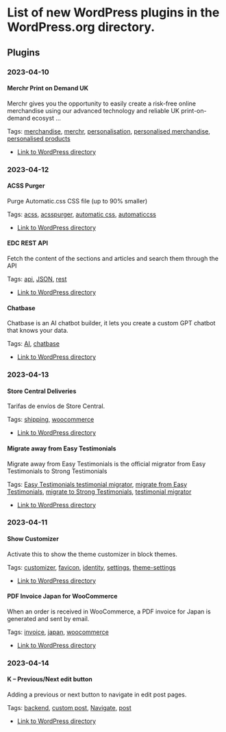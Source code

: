 # List of new WordPress plugins in the WordPress.org directory.

## Plugins

### 2023-04-10

#### Merchr Print on Demand UK

Merchr gives you the opportunity to easily create a risk-free online merchandise using our advanced technology and reliable UK print-on-demand ecosyst &hellip;

Tags: [merchandise](https://wordpress.org/plugins/tags/merchandise), [merchr](https://wordpress.org/plugins/tags/merchr), [personalisation](https://wordpress.org/plugins/tags/personalisation), [personalised merchandise](https://wordpress.org/plugins/tags/personalised-merchandise), [personalised products](https://wordpress.org/plugins/tags/personalised-products)

- [Link to WordPress directory](https://wordpress.org/plugins/online-active-users)


### 2023-04-12

#### ACSS Purger

Purge Automatic.css CSS file (up to 90% smaller)

Tags: [acss](https://wordpress.org/plugins/tags/acss), [acsspurger](https://wordpress.org/plugins/tags/acsspurger), [automatic css](https://wordpress.org/plugins/tags/automatic-css), [automaticcss](https://wordpress.org/plugins/tags/automaticcss)

- [Link to WordPress directory](https://wordpress.org/plugins/online-active-users)


#### EDC REST API

Fetch the content of the sections and articles and search them through the API

Tags: [api](https://wordpress.org/plugins/tags/api), [JSON](https://wordpress.org/plugins/tags/JSON), [rest](https://wordpress.org/plugins/tags/rest)

- [Link to WordPress directory](https://wordpress.org/plugins/online-active-users)


#### Chatbase

Chatbase is an AI chatbot builder, it lets you create a custom GPT chatbot that knows your data.

Tags: [AI](https://wordpress.org/plugins/tags/AI), [chatbase](https://wordpress.org/plugins/tags/chatbase)

- [Link to WordPress directory](https://wordpress.org/plugins/online-active-users)


### 2023-04-13

#### Store Central Deliveries

Tarifas de envíos de Store Central.

Tags: [shipping](https://wordpress.org/plugins/tags/shipping), [woocommerce](https://wordpress.org/plugins/tags/woocommerce)

- [Link to WordPress directory](https://wordpress.org/plugins/online-active-users)


#### Migrate away from Easy Testimonials

Migrate away from Easy Testimonials is the official migrator from Easy Testimonials to Strong Testimonials

Tags: [Easy Testimonials testimonial migrator](https://wordpress.org/plugins/tags/Easy-Testimonials-testimonial-migrator), [migrate from Easy Testimonials](https://wordpress.org/plugins/tags/migrate-from-Easy-Testimonials), [migrate to Strong Testimonials](https://wordpress.org/plugins/tags/migrate-to-Strong-Testimonials), [testimonial migrator](https://wordpress.org/plugins/tags/testimonial-migrator)

- [Link to WordPress directory](https://wordpress.org/plugins/online-active-users)


### 2023-04-11

#### Show Customizer

Activate this to show the theme customizer in block themes.

Tags: [customizer](https://wordpress.org/plugins/tags/customizer), [favicon](https://wordpress.org/plugins/tags/favicon), [identity](https://wordpress.org/plugins/tags/identity), [settings](https://wordpress.org/plugins/tags/settings), [theme-settings](https://wordpress.org/plugins/tags/theme-settings)

- [Link to WordPress directory](https://wordpress.org/plugins/online-active-users)


#### PDF Invoice Japan for WooCommerce

When an order is received in WooCommerce, a PDF invoice for Japan is generated and sent by email.

Tags: [invoice](https://wordpress.org/plugins/tags/invoice), [japan](https://wordpress.org/plugins/tags/japan), [woocommerce](https://wordpress.org/plugins/tags/woocommerce)

- [Link to WordPress directory](https://wordpress.org/plugins/online-active-users)


### 2023-04-14

#### K &#8211; Previous/Next edit button

Adding a previous or next button to navigate in edit post pages.

Tags: [backend](https://wordpress.org/plugins/tags/backend), [custom post](https://wordpress.org/plugins/tags/custom-post), [Navigate](https://wordpress.org/plugins/tags/Navigate), [post](https://wordpress.org/plugins/tags/post)

- [Link to WordPress directory](https://wordpress.org/plugins/online-active-users)
